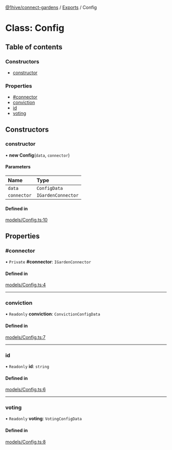 [@1hive/connect-gardens](../README.md) / [Exports](../modules.md) / Config

# Class: Config

## Table of contents

### Constructors

- [constructor](Config.md#constructor)

### Properties

- [#connector](Config.md##connector)
- [conviction](Config.md#conviction)
- [id](Config.md#id)
- [voting](Config.md#voting)

## Constructors

### constructor

• **new Config**(`data`, `connector`)

#### Parameters

| Name | Type |
| :------ | :------ |
| `data` | `ConfigData` |
| `connector` | `IGardenConnector` |

#### Defined in

[models/Config.ts:10](https://github.com/1Hive/gardens/blob/7e512ca/packages/connector/src/models/Config.ts#L10)

## Properties

### #connector

• `Private` **#connector**: `IGardenConnector`

#### Defined in

[models/Config.ts:4](https://github.com/1Hive/gardens/blob/7e512ca/packages/connector/src/models/Config.ts#L4)

___

### conviction

• `Readonly` **conviction**: `ConvictionConfigData`

#### Defined in

[models/Config.ts:7](https://github.com/1Hive/gardens/blob/7e512ca/packages/connector/src/models/Config.ts#L7)

___

### id

• `Readonly` **id**: `string`

#### Defined in

[models/Config.ts:6](https://github.com/1Hive/gardens/blob/7e512ca/packages/connector/src/models/Config.ts#L6)

___

### voting

• `Readonly` **voting**: `VotingConfigData`

#### Defined in

[models/Config.ts:8](https://github.com/1Hive/gardens/blob/7e512ca/packages/connector/src/models/Config.ts#L8)
